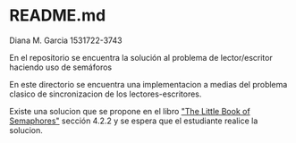 # README.md

Diana M. Garcia 
1531722-3743

En el repositorio se encuentra la solución al problema de lector/escritor haciendo uso de semáforos



En este directorio se encuentra una implementacion a medias del problema clasico
de sincronizacion de los lectores-escritores. 

Existe una solucion que se propone en el libro 
["The Little Book of Semaphores"](http://greenteapress.com/wp/semaphores/)
sección 4.2.2 y se espera que el estudiante realice la solucion.

